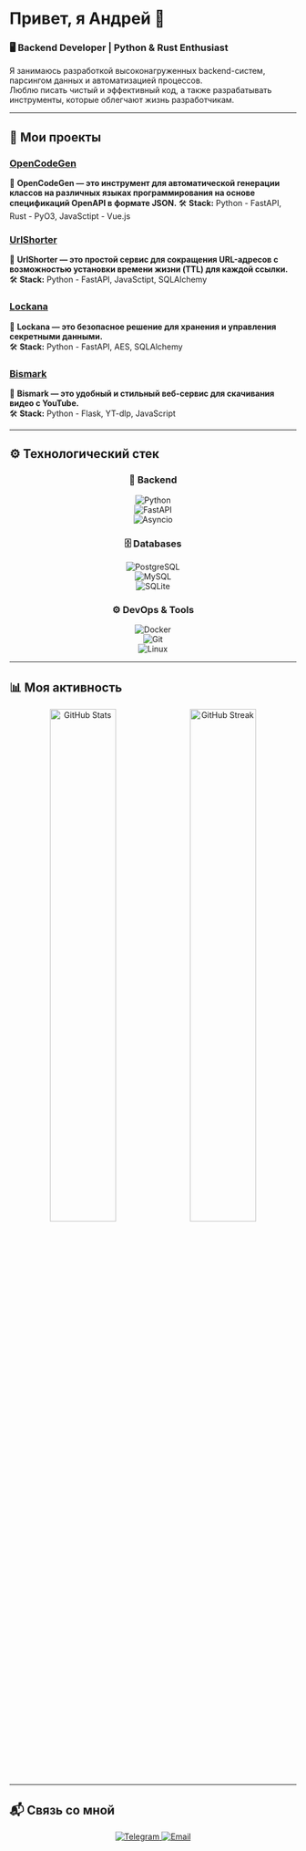 # Привет, я Андрей 👋

### 🖥 Backend Developer | Python & Rust Enthusiast  

Я занимаюсь разработкой высоконагруженных backend-систем, парсингом данных и автоматизацией процессов.  
Люблю писать чистый и эффективный код, а также разрабатывать инструменты, которые облегчают жизнь разработчикам.

---

## 🚀 **Мои проекты**  

### [OpenCodeGen](https://github.com/FlacSy/OpenCodeGen)  
📌 **OpenCodeGen — это инструмент для автоматической генерации классов на различных языках программирования на основе спецификаций OpenAPI в формате JSON.** 
🛠 **Stack:** Python - FastAPI, Rust - PyO3, JavaSctipt - Vue.js

### [UrlShorter](https://github.com/FlacSy/UrlShorter)  
📌 **UrlShorter — это простой сервис для сокращения URL-адресов с возможностью установки времени жизни (TTL) для каждой ссылки.**  
🛠 **Stack:** Python - FastAPI, JavaSctipt, SQLAlchemy

### [Lockana](https://github.com/FlacSy/Lockana)  
📌 **Lockana — это безопасное решение для хранения и управления секретными данными.**  
🛠 **Stack:** Python - FastAPI, AES, SQLAlchemy

### [Bismark](https://github.com/FlacSy/Bismark)  
📌 **Bismark — это удобный и стильный веб-сервис для скачивания видео с YouTube.**  
🛠 **Stack:** Python - Flask, YT-dlp, JavaScript

---

## ⚙ **Технологический стек**  
<div align="center">

### 🐍 **Backend**  
![Python](https://img.shields.io/badge/Python-3776AB?style=for-the-badge&logo=python&logoColor=white)  
![FastAPI](https://img.shields.io/badge/FastAPI-009688?style=for-the-badge&logo=fastapi&logoColor=white)  
![Asyncio](https://img.shields.io/badge/Asyncio-4B8BBE?style=for-the-badge&logo=python&logoColor=white)  

### 🗄 **Databases**  
![PostgreSQL](https://img.shields.io/badge/PostgreSQL-336791?style=for-the-badge&logo=postgresql&logoColor=white)  
![MySQL](https://img.shields.io/badge/MySQL-4479A1?style=for-the-badge&logo=mysql&logoColor=white)  
![SQLite](https://img.shields.io/badge/SQLite-003B57?style=for-the-badge&logo=sqlite&logoColor=white)  

### ⚙ **DevOps & Tools**  
![Docker](https://img.shields.io/badge/Docker-2496ED?style=for-the-badge&logo=docker&logoColor=white)  
![Git](https://img.shields.io/badge/Git-F05032?style=for-the-badge&logo=git&logoColor=white)  
![Linux](https://img.shields.io/badge/Linux-FCC624?style=for-the-badge&logo=linux&logoColor=black)  

</div>

---

## 📊 **Моя активность**  
<div align="center">
  <img src="https://github-readme-stats.vercel.app/api?username=FlacSy&show_icons=true&theme=radical&count_private=true" alt="GitHub Stats" width="48%" />
  <img src="https://github-readme-streak-stats.herokuapp.com/?user=FlacSy&theme=radical" alt="GitHub Streak" width="48%" />
</div>

---

## 📬 **Связь со мной**  
<div align="center">
  <a href="https://t.me/flacsy">
    <img src="https://img.shields.io/badge/Telegram-26A5E4?style=for-the-badge&logo=telegram&logoColor=white" alt="Telegram"/>
  </a>
  <a href="mailto:flacsy.x@gmail.com">
    <img src="https://img.shields.io/badge/Email-D14836?style=for-the-badge&logo=gmail&logoColor=white" alt="Email"/>
  </a>
</div>
